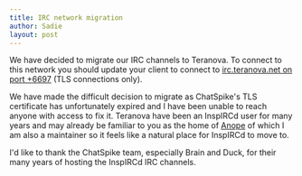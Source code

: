 ```yaml
---
title: IRC network migration
author: Sadie
layout: post
---
```


We have decided to migrate our IRC channels to Teranova. To connect to this network you should update your client to connect to [irc.teranova.net on port +6697](ircs://irc.teranova.net/) (TLS connections only).

We have made the difficult decision to migrate as ChatSpike's TLS certificate has unfortunately expired and I have been unable to reach anyone with access to fix it. Teranova have been an InspIRCd user for many years and may already be familiar to you as the home of [Anope](https://www.anope.org/) of which I am also a maintainer so it feels like a natural place for InspIRCd to move to.

I'd like to thank the ChatSpike team, especially Brain and Duck, for their many years of hosting the InspIRCd IRC channels.
